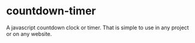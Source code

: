 # countdown-timer
A javascript countdown clock or timer. That is simple to use in any project or on any website.
